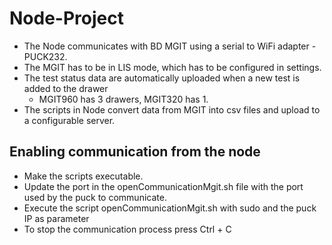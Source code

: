 # Node-Project
- The Node communicates with BD MGIT using a serial to WiFi adapter - PUCK232. <br />
- The MGIT has to be in LIS mode, which has to be configured in settings. <br />
- The test status data are automatically uploaded when a new test is added to the drawer <br />
  - MGIT960 has 3 drawers, MGIT320 has 1.
- The scripts in Node convert data from MGIT into csv files and upload to a configurable server. <br />


## Enabling communication from the node
- Make the scripts executable. <br />
- Update the port in the openCommunicationMgit.sh file with the port used by the puck to communicate. <br />
- Execute the script openCommunicationMgit.sh with sudo and the puck IP as parameter <br />
- To stop the communication process press Ctrl + C <br />
